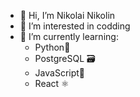 - 👋 Hi, I’m Nikolai Nikolin
- 👀 I’m interested in codding
- 🌱 I’m currently learning:
    - Python🐍
    - PostgreSQL 🗃️
    - JavaScript📙
    - React ⚛️ 

<!---
Nikolai-Nikolin/Nikolai-Nikolin is a ✨ special ✨ repository because its `README.md` (this file) appears on your GitHub profile.
You can click the Preview link to take a look at your changes.
--->
